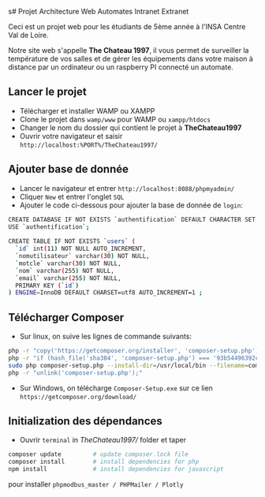 s# Projet Architecture Web Automates Intranet Extranet

Ceci est un projet web pour les étudiants de 5ème année à l'INSA Centre Val de Loire.

Notre site web s'appelle **The Chateau 1997**, il vous permet de surveiller la température de vos salles et de gérer les équipements dans votre maison à distance par un ordinateur ou un raspberry PI connecté un automate.

## Lancer le projet

- Télécharger et installer WAMP ou XAMPP
- Clone le projet dans `wamp/www` pour WAMP ou `xampp/htdocs`
- Changer le nom du dossier qui contient le projet à **TheChateau1997**
- Ouvrir votre navigateur et saisir `http://localhost:%PORT%/TheChateau1997/`

## Ajouter base de donnée
- Lancer le navigateur et entrer `http://localhost:8088/phpmyadmin/`
- Cliquer `New` et entrer l'onglet `SQL`
- Ajouter le code ci-dessous pour ajouter la base de donnée de `login`:

```bash
CREATE DATABASE IF NOT EXISTS `authentification` DEFAULT CHARACTER SET latin1 COLLATE latin1_swedish_ci;
USE `authentification`;
 
CREATE TABLE IF NOT EXISTS `users` (
  `id` int(11) NOT NULL AUTO_INCREMENT,
  `nomutilisateur` varchar(30) NOT NULL,
  `motcle` varchar(30) NOT NULL,
  `nom` varchar(255) NOT NULL,
  `email` varchar(255) NOT NULL,
  PRIMARY KEY (`id`)
) ENGINE=InnoDB DEFAULT CHARSET=utf8 AUTO_INCREMENT=1 ;
```
## Télécharger Composer
- Sur linux, on suive les lignes de commande suivants:

```bash
php -r "copy('https://getcomposer.org/installer', 'composer-setup.php');"
php -r "if (hash_file('sha384', 'composer-setup.php') === '93b54496392c062774670ac18b134c3b3a95e5a5e5c8f1a9f115f203b75bf9a129d5daa8ba6a13e2cc8a1da0806388a8') { echo 'Installer verified'; } else { echo 'Installer corrupt'; unlink('composer-setup.php'); } echo PHP_EOL;"
sudo php composer-setup.php --install-dir=/usr/local/bin --filename=composer
php -r "unlink('composer-setup.php');"
```

- Sur Windows, on télécharge `Composer-Setup.exe` sur ce lien `https://getcomposer.org/download/`
## Initialization des dépendances

- Ouvrir `terminal` in *TheChateau1997/* folder et taper

```bash
composer update         # update composer.lock file
composer install        # install dependencies for php
npm install             # install dependencies for javascript
```

pour installer `phpmodbus_master / PHPMailer / Plotly`
